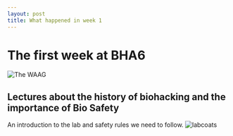 ```yaml
---
layout: post
title: What happened in week 1
---
```



# The first week at BHA6

![The WAAG](https://github.com/dcandyce/dcandyce.github.io/blob/master/images/WAAG.JPG)

## Lectures about the history of biohacking and the importance of Bio Safety

An introduction to the lab and safety rules we need to follow.
![labcoats](https://github.com/dcandyce/dcandyce.github.io/images/labwork/labcoats.JPG)
